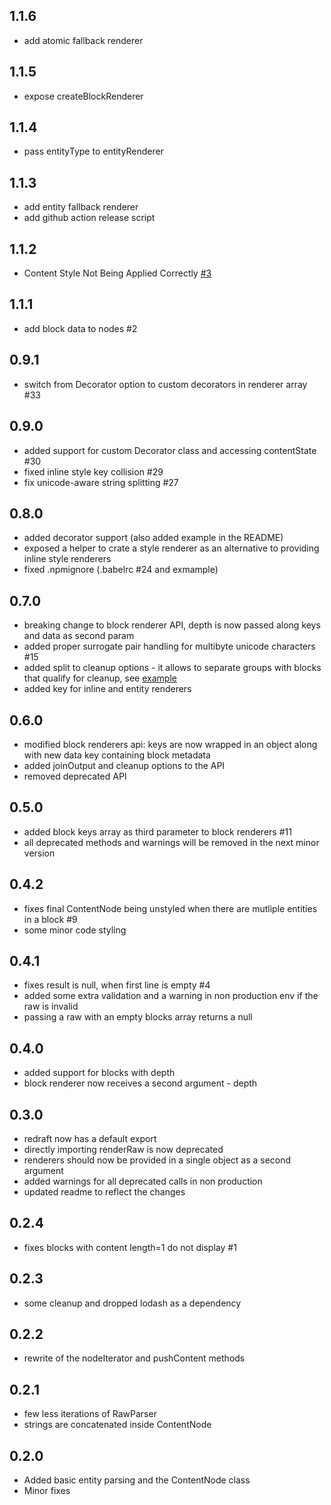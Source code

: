 ## 1.1.6
- add atomic fallback renderer

## 1.1.5
- expose createBlockRenderer

## 1.1.4
- pass entityType to entityRenderer

## 1.1.3
- add entity fallback renderer
- add github action release script

## 1.1.2
- Content Style Not Being Applied Correctly [#3](https://github.com/wix-incubator/redraft/pull/3)

## 1.1.1
- add block data to nodes #2

## 0.9.1
- switch from Decorator option to custom decorators in renderer array #33

## 0.9.0
- added support for custom Decorator class and accessing contentState #30
- fixed inline style key collision #29
- fix unicode-aware string splitting #27

## 0.8.0
- added decorator support (also added example in the README)
- exposed a helper to crate a style renderer as an alternative to providing inline style renderers
- fixed .npmignore (.babelrc #24 and exmample)

## 0.7.0
- breaking change to block renderer API, depth is now passed along keys and data as second param
- added proper surrogate pair handling for multibyte unicode characters #15
- added split to cleanup options - it allows to separate groups with blocks that qualify for cleanup, see [example](http://lokiuz.github.io/redraft/)
- added key for inline and entity renderers

## 0.6.0
- modified block renderers api: keys are now wrapped in an object along with new data key containing block metadata
- added joinOutput and cleanup options to the API
- removed deprecated API

## 0.5.0
- added block keys array as third parameter to block renderers #11
- all deprecated methods and warnings will be removed in the next minor version

## 0.4.2
- fixes final ContentNode being unstyled when there are mutliple entities in a block #9
- some minor code styling

## 0.4.1
- fixes result is null, when first line is empty #4
- added some extra validation and a warning in non production env if the raw is invalid
- passing a raw with an empty blocks array returns a null

## 0.4.0
- added support for blocks with depth
- block renderer now receives a second argument - depth

## 0.3.0
- redraft now has a default export
- directly importing renderRaw is now deprecated
- renderers should now be provided in a single object as a second argument
- added warnings for all deprecated calls in non production
- updated readme to reflect the changes

## 0.2.4
- fixes blocks with content length=1 do not display #1

## 0.2.3
- some cleanup and dropped lodash as a dependency

## 0.2.2
- rewrite of the nodeIterator and pushContent methods

## 0.2.1
- few less iterations of RawParser
- strings are concatenated inside ContentNode

## 0.2.0
- Added basic entity parsing and the ContentNode class
- Minor fixes
